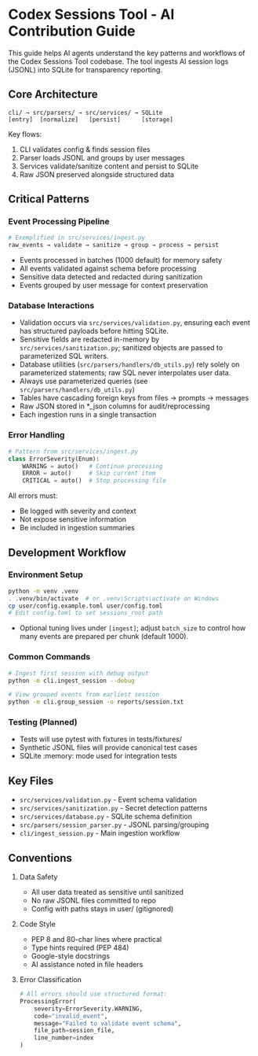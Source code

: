 # Codex Sessions Tool - AI Contribution Guide

This guide helps AI agents understand the key patterns and workflows of the Codex Sessions Tool codebase. The tool ingests AI session logs (JSONL) into SQLite for transparency reporting.

## Core Architecture

```
cli/ → src/parsers/ → src/services/ → SQLite
[entry]  [normalize]   [persist]      [storage]
```

Key flows:
1. CLI validates config & finds session files
2. Parser loads JSONL and groups by user messages
3. Services validate/sanitize content and persist to SQLite
4. Raw JSON preserved alongside structured data

## Critical Patterns

### Event Processing Pipeline
```python
# Exemplified in src/services/ingest.py
raw_events → validate → sanitize → group → process → persist
```
- Events processed in batches (1000 default) for memory safety
- All events validated against schema before processing
- Sensitive data detected and redacted during sanitization
- Events grouped by user message for context preservation

### Database Interactions
- Validation occurs via `src/services/validation.py`, ensuring each event has structured payloads before hitting SQLite.
- Sensitive fields are redacted in-memory by `src/services/sanitization.py`; sanitized objects are passed to parameterized SQL writers.
- Database utilities (`src/parsers/handlers/db_utils.py`) rely solely on parameterized statements; raw SQL never interpolates user data.
- Always use parameterized queries (see `src/parsers/handlers/db_utils.py`)
- Tables have cascading foreign keys from files → prompts → messages
- Raw JSON stored in *_json columns for audit/reprocessing
- Each ingestion runs in a single transaction

### Error Handling
```python
# Pattern from src/services/ingest.py
class ErrorSeverity(Enum):
    WARNING = auto()   # Continue processing
    ERROR = auto()     # Skip current item
    CRITICAL = auto()  # Stop processing file
```
All errors must:
- Be logged with severity and context
- Not expose sensitive information
- Be included in ingestion summaries

## Development Workflow

### Environment Setup
```bash
python -m venv .venv
. .venv/bin/activate  # or .venv\Scripts\activate on Windows
cp user/config.example.toml user/config.toml
# Edit config.toml to set sessions_root path
```
- Optional tuning lives under `[ingest]`; adjust `batch_size` to control how many
  events are prepared per chunk (default 1000).

### Common Commands
```bash
# Ingest first session with debug output
python -m cli.ingest_session --debug

# View grouped events from earliest session
python -m cli.group_session -o reports/session.txt
```

### Testing (Planned)
- Tests will use pytest with fixtures in tests/fixtures/
- Synthetic JSONL files will provide canonical test cases
- SQLite :memory: mode used for integration tests

## Key Files

- `src/services/validation.py` - Event schema validation
- `src/services/sanitization.py` - Secret detection patterns
- `src/services/database.py` - SQLite schema definition
- `src/parsers/session_parser.py` - JSONL parsing/grouping
- `cli/ingest_session.py` - Main ingestion workflow

## Conventions

1. Data Safety
   - All user data treated as sensitive until sanitized
   - No raw JSONL files committed to repo
   - Config with paths stays in user/ (gitignored)

2. Code Style
   - PEP 8 and 80-char lines where practical
   - Type hints required (PEP 484)
   - Google-style docstrings
   - AI assistance noted in file headers

3. Error Classification
   ```python
   # All errors should use structured format:
   ProcessingError(
       severity=ErrorSeverity.WARNING,
       code="invalid_event",
       message="Failed to validate event schema",
       file_path=session_file,
       line_number=index
   )
   ```
